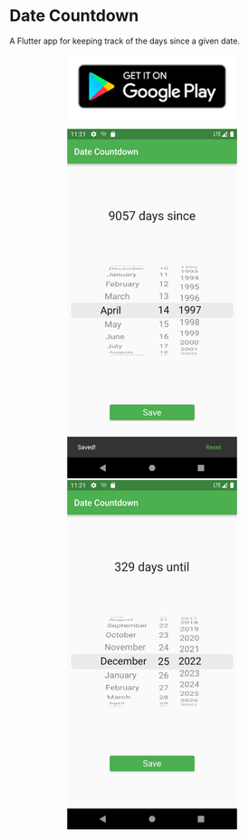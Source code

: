 # Date Countdown

A Flutter app for keeping track of the days since a given date.

<p align="middle">
  <a href="https://play.google.com/store/apps/details?id=net.gageswenson.date_countdown"><img src="https://raw.githubusercontent.com/Decryptic/Decryptic/main/google_play_badge.png" width="300"></a>
</p>

<p align="middle">
  <img src="https://raw.githubusercontent.com/Decryptic/date_countdown/master/assets/screenshots/pixel_3a/days_since.png" width="300">
  <img src="https://raw.githubusercontent.com/Decryptic/date_countdown/master/assets/screenshots/pixel_3a/days_until.png" width="300">
</p>
